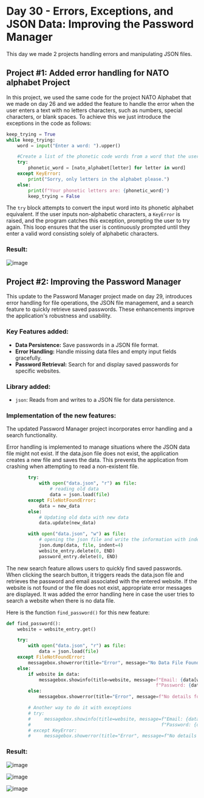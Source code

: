 # Day 30 - Errors, Exceptions, and JSON Data: Improving the Password Manager

This day we made 2 projects handling errors and manipulating JSON files.

## Project #1: Added error handling for NATO alphabet Project 

In this project, we used the same code for the project NATO Alphabet that we made on day 26 and we added the feature to handle the error when the user
enters a text with no letters characters, such as numbers, special characters, or blank spaces. To achieve this we just introduce the exceptions in the code as follows:

```python
keep_trying = True
while keep_trying:
    word = input("Enter a word: ").upper()

    #Create a list of the phonetic code words from a word that the user inputs.
    try:
        phonetic_word = [nato_alphabet[letter] for letter in word]
    except KeyError:
        print("Sorry, only letters in the alphabet please.")
    else:
        print(f"Your phonetic letters are: {phonetic_word}")
        keep_trying = False
```

The `try` block attempts to convert the input word into its phonetic alphabet equivalent. If the user inputs non-alphabetic characters, a `KeyError` is raised, 
and the program catches this exception, prompting the user to try again. This loop ensures that the user is continuously prompted until they enter a valid word 
consisting solely of alphabetic characters.

### Result: 

![image](https://github.com/cristobalgrau/100-days-of-python/assets/119089907/b2c539b7-5e41-40a6-b0e9-bee75b1ac1e6)

## Project #2: Improving the Password Manager

This update to the Password Manager project made on day 29, introduces error handling for file operations, the JSON file management,  and a search feature to quickly retrieve saved passwords. 
These enhancements improve the application's robustness and usability.

### Key Features added:

- **Data Persistence:** Save passwords in a JSON file format.
- **Error Handling:** Handle missing data files and empty input fields gracefully.
- **Password Retrieval:** Search for and display saved passwords for specific websites.

### Library added:

- `json`: Reads from and writes to a JSON file for data persistence.

### Implementation of the new features:

The updated Password Manager project incorporates error handling and a search functionality. 

Error handling is implemented to manage situations where the JSON data file might not exist. If the data.json file does not exist, the application creates a new file and saves the data. 
This prevents the application from crashing when attempting to read a non-existent file.

```python
        try:
            with open("data.json", "r") as file:
                # reading old data
                data = json.load(file)
        except FileNotFoundError:
            data = new_data
        else:
            # Updating old data with new data
            data.update(new_data)

        with open("data.json", "w") as file:
            # opening the json file and write the information with indent, so it's more readable
            json.dump(data, file, indent=4)
            website_entry.delete(0, END)
            password_entry.delete(0, END)
```

The new search feature allows users to quickly find saved passwords. When clicking the search button, it triggers reads the data.json file and retrieves the password and email associated with the
entered website. If the website is not found or the file does not exist, appropriate error messages are displayed. It was added the error handling here in case the user tries to search a website when there is no data file.

Here is the function `find_password()` for this new feature:
```python
def find_password():
    website = website_entry.get()

    try:
        with open("data.json", "r") as file:
            data = json.load(file)
    except FileNotFoundError:
        messagebox.showerror(title="Error", message="No Data File Found.")
    else:
        if website in data:
            messagebox.showinfo(title=website, message=f"Email: {data[website]["email"]}\n"
                                                       f"Password: {data[website]["password"]}")
        else:
            messagebox.showerror(title="Error", message=f"No details for {website} exists")

        # Another way to do it with exceptions
        # try:
        #     messagebox.showinfo(title=website, message=f"Email: {data[website]["email"]}\n"
        #                                                f"Password: {data[website]["password"]}")
        # except KeyError:
        #     messagebox.showerror(title="Error", message=f"No details for {website} exists")
```

### Result:

![image](https://github.com/cristobalgrau/100-days-of-python/assets/119089907/df6b4322-ceea-451c-b06f-fd8f691dde3f)

![image](https://github.com/cristobalgrau/100-days-of-python/assets/119089907/67871f95-4a79-47db-9acd-20f715c8a746)

![image](https://github.com/cristobalgrau/100-days-of-python/assets/119089907/a3d98229-221a-4af0-9a0f-81b599203c02)

